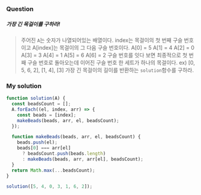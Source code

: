 ### Question

##### 가장 긴 목걸이를 구하라!

> 주어진 `A`는 숫자가 나열되어있는 배열이다.
> index는 목걸이의 첫 번째 구슬 번호이고 A[index]는 목걸이의 그 다음 구슬 번호이다.
> A[0] = 5
> A[1] = 4
> A[2] = 0
> A[3] = 3
> A[4] = 1
> A[5] = 6
> A[6] = 2
> 구슬 번호를 잇다 보면 최종적으로 첫 번째 구슬 번호로 돌아오는데 이어진 구슬 번호 한 세트가 하나의 목걸이다.
> ex) [0, 5, 6, 2], [1, 4], [3]
> 가장 긴 목걸이의 길이를 반환하는 `solution`함수를 구하라.

### My solution

```javascript
function solution(A) {
  const beadsCount = [];
  A.forEach((el, index, arr) => {
    const beads = [index];
    makeBeads(beads, arr, el, beadsCount);
  });

  function makeBeads(beads, arr, el, beadsCount) {
    beads.push(el);
    beads[0] === arr[el]
      ? beadsCount.push(beads.length)
      : makeBeads(beads, arr, arr[el], beadsCount);
  }
  return Math.max(...beadsCount);
}

solution([5, 4, 0, 3, 1, 6, 2]);
```
